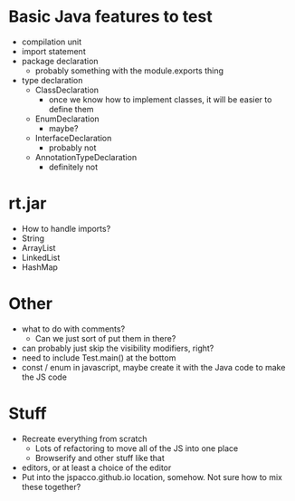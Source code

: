 Basic Java features to test
===
* compilation unit
* import statement
* package declaration
  * probably something with the module.exports thing
* type declaration
  * ClassDeclaration
    * once we know how to implement classes, it will be easier to define them
  * EnumDeclaration
    * maybe?
  * InterfaceDeclaration
    * probably not
  * AnnotationTypeDeclaration
    * definitely not



rt.jar
===
* How to handle imports?
* String
* ArrayList
* LinkedList
* HashMap

Other
===
* what to do with comments?
  * Can we just sort of put them in there?
* can probably just skip the visibility modifiers, right?
* need to include Test.main() at the bottom
* const / enum in javascript, maybe create it with the Java code to make the JS code

Stuff
===
* Recreate everything from scratch
  * Lots of refactoring to move all of the JS into one place
  * Browserify and other stuff like that
* editors, or at least a choice of the editor
* Put into the jspacco.github.io location, somehow. Not sure how to mix these together?